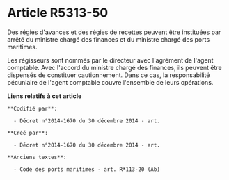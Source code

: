 # Article R5313-50

Des régies d'avances et des régies de recettes peuvent être instituées par arrêté du ministre chargé des finances et du
ministre chargé des ports maritimes.

Les régisseurs sont nommés par le directeur avec l'agrément de l'agent comptable. Avec l'accord du ministre chargé des
finances, ils peuvent être dispensés de constituer cautionnement. Dans ce cas, la responsabilité pécuniaire de l'agent
comptable couvre l'ensemble de leurs opérations.

**Liens relatifs à cet article**

	**Codifié par**:

	  - Décret n°2014-1670 du 30 décembre 2014 - art.

	**Créé par**:

	  - Décret n°2014-1670 du 30 décembre 2014 - art.

	**Anciens textes**:

	  - Code des ports maritimes - art. R*113-20 (Ab)
